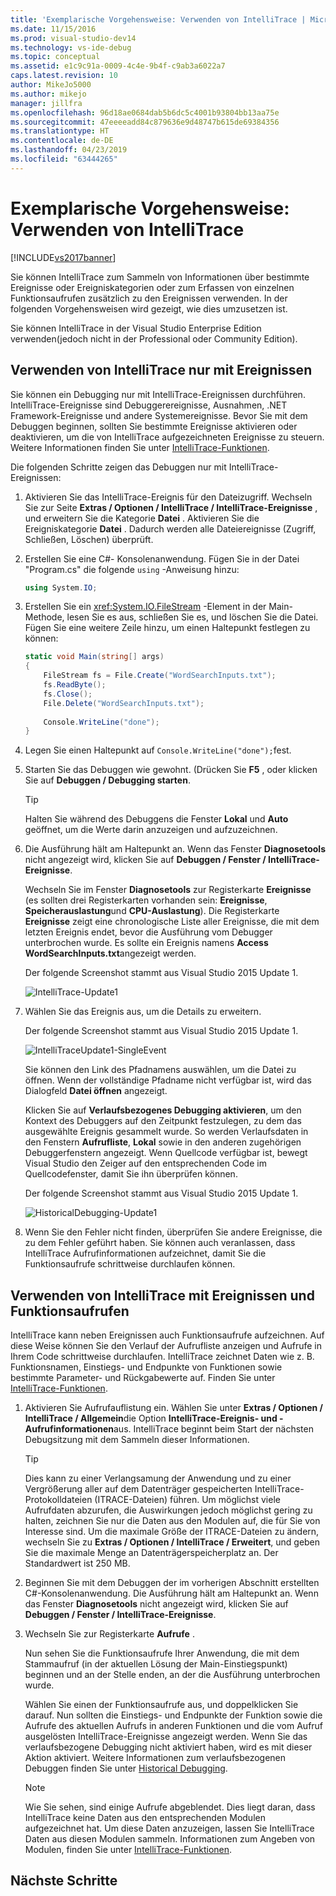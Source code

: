 ```yaml
---
title: 'Exemplarische Vorgehensweise: Verwenden von IntelliTrace | Microsoft-Dokumentation'
ms.date: 11/15/2016
ms.prod: visual-studio-dev14
ms.technology: vs-ide-debug
ms.topic: conceptual
ms.assetid: e1c9c91a-0009-4c4e-9b4f-c9ab3a6022a7
caps.latest.revision: 10
author: MikeJo5000
ms.author: mikejo
manager: jillfra
ms.openlocfilehash: 96d18ae0684dab5b6dc5c4001b93804bb13aa75e
ms.sourcegitcommit: 47eeeeadd84c879636e9d48747b615de69384356
ms.translationtype: HT
ms.contentlocale: de-DE
ms.lasthandoff: 04/23/2019
ms.locfileid: "63444265"
---
```

# <a name="walkthrough-using-intellitrace"></a>Exemplarische Vorgehensweise: Verwenden von IntelliTrace
[!INCLUDE[vs2017banner](../includes/vs2017banner.md)]

Sie können IntelliTrace zum Sammeln von Informationen über bestimmte Ereignisse oder Ereigniskategorien oder zum Erfassen von einzelnen Funktionsaufrufen zusätzlich zu den Ereignissen verwenden. In der folgenden Vorgehensweisen wird gezeigt, wie dies umzusetzen ist.  
  
 Sie können IntelliTrace in der Visual Studio Enterprise Edition verwenden(jedoch nicht in der Professional oder Community Edition).  
  
## <a name="GettingStarted"></a> Verwenden von IntelliTrace nur mit  Ereignissen  
 Sie können ein Debugging nur mit IntelliTrace-Ereignissen durchführen. IntelliTrace-Ereignisse sind Debuggerereignisse, Ausnahmen, .NET Framework-Ereignisse und andere Systemereignisse. Bevor Sie mit dem Debuggen beginnen, sollten Sie bestimmte Ereignisse aktivieren oder deaktivieren, um die von IntelliTrace aufgezeichneten Ereignisse zu steuern. Weitere Informationen finden Sie unter [IntelliTrace-Funktionen](../debugger/intellitrace-features.md).  
  
 Die folgenden Schritte zeigen das Debuggen nur mit IntelliTrace-Ereignissen:  
  
1. Aktivieren Sie das IntelliTrace-Ereignis für den Dateizugriff. Wechseln Sie zur Seite **Extras / Optionen / IntelliTrace / IntelliTrace-Ereignisse** , und erweitern Sie die Kategorie **Datei** . Aktivieren Sie die Ereigniskategorie **Datei** . Dadurch werden alle Dateiereignisse (Zugriff, Schließen, Löschen) überprüft.  
  
2. Erstellen Sie eine C#- Konsolenanwendung. Fügen Sie in der Datei "Program.cs" die folgende `using` -Anweisung hinzu:  
  
    ```csharp  
    using System.IO;  
    ```  
  
3. Erstellen Sie ein <xref:System.IO.FileStream> -Element in der Main-Methode, lesen Sie es aus, schließen Sie es, und löschen Sie die Datei. Fügen Sie eine weitere Zeile hinzu, um einen Haltepunkt festlegen zu können:  
  
    ```csharp  
    static void Main(string[] args)  
    {  
        FileStream fs = File.Create("WordSearchInputs.txt");  
        fs.ReadByte();  
        fs.Close();  
        File.Delete("WordSearchInputs.txt");  
  
        Console.WriteLine("done");  
    }  
    ```  
  
4. Legen Sie einen Haltepunkt auf `Console.WriteLine("done");`fest.  
  
5. Starten Sie das Debuggen wie gewohnt. (Drücken Sie **F5** , oder klicken Sie auf **Debuggen / Debugging starten**.  
  
    > [!TIP]
    > Halten Sie während des Debuggens die Fenster **Lokal** und **Auto** geöffnet, um die Werte darin anzuzeigen und aufzuzeichnen.  
  
6. Die Ausführung hält am Haltepunkt an. Wenn das Fenster **Diagnosetools** nicht angezeigt wird, klicken Sie auf **Debuggen / Fenster / IntelliTrace-Ereignisse**.  
  
     Wechseln Sie im Fenster **Diagnosetools** zur Registerkarte **Ereignisse** (es sollten drei Registerkarten vorhanden sein: **Ereignisse**, **Speicherauslastung**und **CPU-Auslastung**). Die Registerkarte **Ereignisse** zeigt eine chronologische Liste aller Ereignisse, die mit dem letzten Ereignis endet, bevor die Ausführung vom Debugger unterbrochen wurde. Es sollte ein Ereignis namens **Access WordSearchInputs.txt**angezeigt werden.  
  
     Der folgende Screenshot stammt aus Visual Studio 2015 Update 1.  
  
     ![IntelliTrace&#45;Update1](../debugger/media/intellitrace-update1.png "IntelliTrace-Update1")  
  
7. Wählen Sie das Ereignis aus, um die Details zu erweitern.  
  
     Der folgende Screenshot stammt aus Visual Studio 2015 Update 1.  
  
     ![IntelliTraceUpdate1&#45;SingleEvent](../debugger/media/intellitraceupdate1-singleevent.png "IntelliTraceUpdate1-SingleEvent")  
  
     Sie können den Link des Pfadnamens auswählen, um die Datei zu öffnen. Wenn der vollständige Pfadname nicht verfügbar ist, wird das Dialogfeld **Datei öffnen** angezeigt.  
  
     Klicken Sie auf **Verlaufsbezogenes Debugging aktivieren**, um den Kontext des Debuggers auf den Zeitpunkt festzulegen, zu dem das ausgewählte Ereignis gesammelt wurde. So werden Verlaufsdaten in den Fenstern **Aufrufliste**, **Lokal** sowie in den anderen zugehörigen Debuggerfenstern angezeigt. Wenn Quellcode verfügbar ist, bewegt Visual Studio den Zeiger auf den entsprechenden Code im Quellcodefenster, damit Sie ihn überprüfen können.  
  
     Der folgende Screenshot stammt aus Visual Studio 2015 Update 1.  
  
     ![HistoricalDebugging&#45;Update1](../debugger/media/historicaldebugging-update1.png "HistoricalDebugging-Update1")  
  
8. Wenn Sie den Fehler nicht finden, überprüfen Sie andere Ereignisse, die zu dem Fehler geführt haben. Sie können auch veranlassen, dass IntelliTrace Aufrufinformationen aufzeichnet, damit Sie die Funktionsaufrufe schrittweise durchlaufen können.  
  
## <a name="using-intellitrace-with-events-and-function-calls"></a>Verwenden von IntelliTrace mit  Ereignissen und Funktionsaufrufen  
 IntelliTrace kann neben Ereignissen auch Funktionsaufrufe aufzeichnen. Auf diese Weise können Sie den Verlauf der Aufrufliste anzeigen und Aufrufe in Ihrem Code schrittweise durchlaufen. IntelliTrace zeichnet Daten wie z. B. Funktionsnamen, Einstiegs- und Endpunkte von Funktionen sowie bestimmte Parameter- und Rückgabewerte auf. Finden Sie unter [IntelliTrace-Funktionen](../debugger/intellitrace-features.md).  
  
1. Aktivieren Sie Aufrufauflistung ein. Wählen Sie unter **Extras / Optionen / IntelliTrace / Allgemein**die Option **IntelliTrace-Ereignis- und -Aufrufinformationen**aus. IntelliTrace beginnt beim Start der nächsten Debugsitzung mit dem Sammeln dieser Informationen.  
  
    > [!TIP]
    > Dies kann zu einer Verlangsamung der Anwendung und zu einer Vergrößerung aller auf dem Datenträger gespeicherten IntelliTrace-Protokolldateien (ITRACE-Dateien) führen. Um möglichst viele Aufrufdaten abzurufen, die Auswirkungen jedoch möglichst gering zu halten, zeichnen Sie nur die Daten aus den Modulen auf, die für Sie von Interesse sind. Um die maximale Größe der ITRACE-Dateien zu ändern, wechseln Sie zu **Extras / Optionen / IntelliTrace / Erweitert**, und geben Sie die maximale Menge an Datenträgerspeicherplatz an. Der Standardwert ist 250 MB.  
  
2. Beginnen Sie mit dem Debuggen der im vorherigen Abschnitt erstellten C#-Konsolenanwendung. Die Ausführung hält am Haltepunkt an. Wenn das Fenster **Diagnosetools** nicht angezeigt wird, klicken Sie auf **Debuggen / Fenster / IntelliTrace-Ereignisse**.  
  
3. Wechseln Sie zur Registerkarte **Aufrufe** .  
  
     Nun sehen Sie die Funktionsaufrufe Ihrer Anwendung, die mit dem Stammaufruf (in der aktuellen Lösung der Main-Einstiegspunkt) beginnen und an der Stelle enden, an der die Ausführung unterbrochen wurde.  
  
     Wählen Sie einen der Funktionsaufrufe aus, und doppelklicken Sie darauf. Nun sollten die Einstiegs- und Endpunkte der Funktion sowie die Aufrufe des aktuellen Aufrufs in anderen Funktionen und die vom Aufruf ausgelösten IntelliTrace-Ereignisse angezeigt werden. Wenn Sie das verlaufsbezogene Debugging nicht aktiviert haben, wird es mit dieser Aktion aktiviert. Weitere Informationen zum verlaufsbezogenen Debuggen finden Sie unter [Historical Debugging](../debugger/historical-debugging.md).  
  
    > [!NOTE]
    > Wie Sie sehen, sind einige Aufrufe abgeblendet. Dies liegt daran, dass IntelliTrace keine Daten aus den entsprechenden Modulen aufgezeichnet hat. Um diese Daten anzuzeigen, lassen Sie IntelliTrace Daten aus diesen Modulen sammeln. Informationen zum Angeben von Modulen, finden Sie unter [IntelliTrace-Funktionen](../debugger/intellitrace-features.md).  
  
## <a name="next-steps"></a>Nächste Schritte
